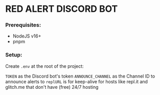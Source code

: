 # RED ALERT DISCORD BOT

### Prerequisites:

- NodeJS v16+
- pnpm

### Setup:

Create `.env` at the root of the project:

`TOKEN` as the Discord bot's token
`ANNOUNCE_CHANNEL` as the Channel ID to announce alerts to
`replURL` is for keep-alive for hosts like repl.it and glitch.me that don't have (free) 24/7 hosting
